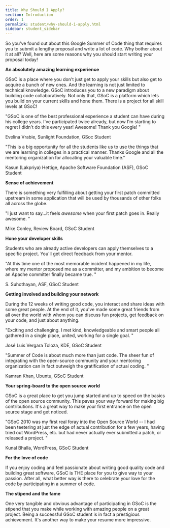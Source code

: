 ```yaml
---
title: Why Should I Apply?
section: Introduction
order: 1
permalink: student/why-should-i-apply.html
sidebar: student_sidebar
---
```


So you've found out about this Google Summer of Code thing that requires you to submit a lengthy proposal and write a lot of code. Why bother about it at all? Well, here are some reasons why you should start writing your proposal today!

**An absolutely amazing learning experience**

GSoC is a place where you don't just get to apply your skills but also get to acquire a bunch of new ones. And the learning is not just limited to technical knowledge. GSoC introduces you to a new paradigm about building code collaboratively. Not only that, GSoC is a platform which lets you build on your current skills and hone them. There is a project for all skill levels at GSoC!

"GSoC is one of the best professional experience a student can have during his college years. I've participated twice already, but now I'm starting to regret I didn't do this every year! Awesome! Thank you Google! "

Evelina Vrabie, Sunlight Foundation, GSoc Student

"This is a big opportunity for all the students like us to use the things that we are learning in colleges in a practical manner. Thanks Google and all the mentoring organization for allocating your valuable time."

Kasun (Lakpriya) Hettige, Apache Software Foundation (ASF), GSoC Student

**Sense of achievement**

There is something very fulfilling about getting your first patch committed upstream in some application that will be used by thousands of other folks all across the globe.

"I just want to say...it feels *awesome* when your first patch goes in.  Really awesome. "

Mike Conley, Review Board, GSoC Student

**Hone your developer skills**

Students who are already active developers can apply themselves to a specific project. You'll get direct feedback from your mentor.

"At this time one of the most memorable incident happened in my life, where my mentor proposed me as a committer, and my ambition to become an Apache committer finally became true. "

S. Suhothayan, ASF, GSoC Student

**Getting involved and building your network**

During the 12 weeks of writing good code, you interact and share ideas with some great people. At the end of it, you've made some great friends from all over the world with whom you can discuss fun projects, get feedback on your code, and just about anything.

"Exciting and challenging. I met kind, knowledgeable and smart people all gathered in a single place, united, working for a single goal. "

José Luis Vergara Toloza, KDE, GSoC Student

"Summer of Code is about much more than just code. The sheer fun of integrating with the open-source community and your mentoring organization can in fact outweigh the gratification of actual coding. "

Kamran Khan, Ubuntu, GSoC Student

**Your spring-board to the open source world**

GSoC is a great place to get you jump started and up to speed on the basics of the open source community. This paves your way forward for making big contributions. It's a great way to make your first entrance on the open source stage and get noticed.

"GSoC 2010 was my first real foray into the Open Source World -- I had been teetering at just the edge of actual contribution for a few years, having tried out WordPress, etc. but had never actually ever submitted a patch, or released a project. "

Kunal Bhalla, WordPress, GSoC Student

**For the love of code**

If you enjoy coding and feel passionate about writing good quality code and building great software, GSoC is THE place for you to give way to your passion. After all, what better way is there to celebrate your love for the code by participating in a summer of code.

**The stipend and the fame**

One very tangible and obvious advantage of participating in GSoC is the stipend that you make while working with amazing people on a great project. Being a successful GSoC student is in fact a prestigious achievement. It's another way to make your resume more impressive. 


